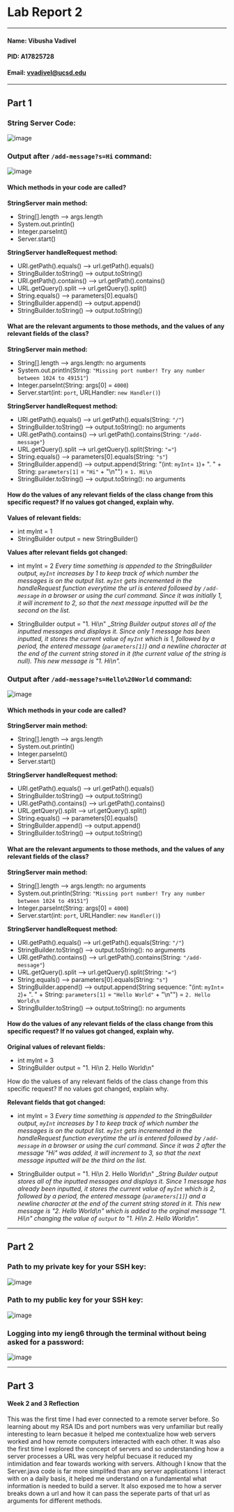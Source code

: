 # Lab Report 2
---
#### Name: Vibusha Vadivel 
#### PID: A17825728 
#### Email: vvadivel@ucsd.edu
---

## Part 1

### String Server Code: 

![image](https://github.com/vibushavadivel/cse15l-lab-reports/assets/102670153/8c87549b-92e7-4435-85a5-24304ad3dfd1)

### Output after `/add-message?s=Hi` command: 
![image](https://github.com/vibushavadivel/cse15l-lab-reports/assets/102670153/57dc3c4a-9ad6-43bb-a606-d33a472f7ad3) <br>

#### Which methods in your code are called? <br>
**StringServer main method:**
- String[].length --> args.length
- System.out.println()
- Integer.parseInt()
- Server.start()

**StringServer handleRequest method:**
- URI.getPath().equals() --> url.getPath().equals()
- StringBuilder.toString() --> output.toString()
- URI.getPath().contains() --> url.getPath().contains()
- URL.getQuery().split --> url.getQuery().split()
- String.equals() --> parameters[0].equals()
- StringBuilder.append() --> output.append()
- StringBuilder.toString() --> output.toString()

#### What are the relevant arguments to those methods, and the values of any relevant fields of the class?
**StringServer main method:**
- String[].length --> args.length: no arguments
- System.out.println(String: `"Missing port number! Try any number between 1024 to 49151"`)
- Integer.parseInt(String: args[0] = `4000`)
- Server.start(int: `port`, URLHandler: `new Handler()`)

**StringServer handleRequest method:**
- URI.getPath().equals() --> url.getPath().equals(String: `"/"`)
- StringBuilder.toString() --> output.toString(): no arguments
- URI.getPath().contains() --> url.getPath().contains(String: `"/add-message"`)
- URL.getQuery().split --> url.getQuery().split(String: `"="`)
- String.equals() --> parameters[0].equals(String: `"s"`)
- StringBuilder.append() --> output.append(String: "(int: `myInt`= `1`)+ ". " + String: `parameters[1]` = `"Hi"` + "\n"") = `1. Hi\n`
- StringBuilder.toString() --> output.toString(): no arguments

#### How do the values of any relevant fields of the class change from this specific request? If no values got changed, explain why.
**Values of relevant fields:**
- int myInt = 1 
- StringBuilder output = new StringBuilder()

**Values after relevant fields got changed:** 
- int myInt = 2
_Every time something is appended to the StringBuilder output, `myInt` increases by 1 to keep track of which number the messages is on the output list. `myInt` gets incremented in the handleRequest function everytime the url is entered followed by `/add-message` in a browser or using the curl command. Since it was initially 1, it will increment to 2, so that the next message inputted will be the second on the list._

- StringBuilder output = "1. Hi\n"
__String Builder output stores all of the inputted messages and displays it. Since only 1 message has been inputted, it stores the current value of `myInt` which is 1, followed by a period, the entered message (`parameters[1]`) and a newline character at the end of the current string stored in it (the current value of the string is null). This new message is "1. Hi\n"._

### Output after `/add-message?s=Hello%20World` command: 
![image](https://github.com/vibushavadivel/cse15l-lab-reports/assets/102670153/7d98fe96-61a6-4f10-8d73-1a72e36eb338) <br>

#### Which methods in your code are called? <br>
**StringServer main method:**
- String[].length --> args.length
- System.out.println()
- Integer.parseInt()
- Server.start()

**StringServer handleRequest method:**
- URI.getPath().equals() --> url.getPath().equals()
- StringBuilder.toString() --> output.toString()
- URI.getPath().contains() --> url.getPath().contains()
- URL.getQuery().split --> url.getQuery().split()
- String.equals() --> parameters[0].equals()
- StringBuilder.append() --> output.append()
- StringBuilder.toString() --> output.toString()

#### What are the relevant arguments to those methods, and the values of any relevant fields of the class?
**StringServer main method:**
- String[].length --> args.length: no arguments
- System.out.println(String: `"Missing port number! Try any number between 1024 to 49151"`)
- Integer.parseInt(String: args[0] = `4000`)
- Server.start(int: `port`, URLHandler: `new Handler()`)

**StringServer handleRequest method:**
- URI.getPath().equals() --> url.getPath().equals(String: `"/"`)
- StringBuilder.toString() --> output.toString(): no arguments
- URI.getPath().contains() --> url.getPath().contains(String: `"/add-message"`)
- URL.getQuery().split --> url.getQuery().split(String: `"="`)
- String.equals() --> parameters[0].equals(String: `"s"`)
- StringBuilder.append() --> output.append(String sequence: "(int: `myInt`= `2`)+ ". " + String: `parameters[1]` = `"Hello World"` + "\n"") = `2. Hello World\n`
- StringBuilder.toString() --> output.toString(): no arguments

#### How do the values of any relevant fields of the class change from this specific request? If no values got changed, explain why.

**Original values of relevant fields:**
- int myInt = 3
- StringBuilder output = "1. Hi\n 2. Hello World\n"

How do the values of any relevant fields of the class change from this specific request? If no values got changed, explain why.

**Relevant fields that got changed:**
- int myInt = 3
_Every time something is appended to the StringBuilder output, `myInt` increases by 1 to keep track of which number the messages is on the output list. `myInt` gets incremented in the handleRequest function everytime the url is entered followed by `/add-message` in a browser or using the curl command. Since it was 2 after the message "Hi" was added, it will increment to 3, so that the next message inputted will be the third on the list._

- StringBuilder output = "1. Hi\n 2. Hello World\n"
__String Builder output stores all of the inputted messages and displays it. Since 1 message has already been inputted, it stores the current value of `myInt` which is 2, followed by a period, the entered message (`parameters[1]`) and a newline character at the end of the current string stored in it. This new message is "2. Hello World\n" which is added to the orginal message "1. Hi\n" changing the value of `output` to "1. Hi\n 2. Hello World\n"._

---
## Part 2

### Path to my private key for your SSH key:
![image](https://github.com/vibushavadivel/cse15l-lab-reports/assets/102670153/52a63f24-62e9-4191-88f5-01ecf0c40893)

### Path to my public key for your SSH key:
![image](https://github.com/vibushavadivel/cse15l-lab-reports/assets/102670153/c5bf392c-8b38-47a1-b169-d9557c18859e)

### Logging into my ieng6 through the terminal without being asked for a password:
![image](https://github.com/vibushavadivel/cse15l-lab-reports/assets/102670153/802c4090-13c7-4ed1-a8d5-cf206b94e644)

---
## Part 3
#### Week 2 and 3 Reflection
This was the first time I had ever connected to a remote server before. So learning about my RSA IDs and port numbers was very unfamiliar but really interesting to learn becasue it helped me contextualize how web servers worked and how remote computers interacted with each other. It was also the first time I explored the concept of servers and so understanding how a server processes a URL was very helpful becuase it reduced my intimidation and fear towards working with servers.  Although I know that the Server.java code is far more simplifed than any server applications I interact with on a daily basis, it helped me understand on a fundamental what information is needed to build a server. It also exposed me to how a server breaks down a url and how it can pass the seperate parts of that url as arguments for different methods.

